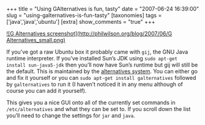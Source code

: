 +++
title = "Using GAlternatives is fun, tasty"
date = "2007-06-24 16:39:00"
slug = "using-galternatives-is-fun-tasty"
[taxonomies]
tags = ['java','java','ubuntu']
[extra]
show_comments = "true"
+++

[![G Alternatives screenshot](http://philwilson.org/blog/2007/06/G Alternatives_small.png)](<http://philwilson.org/blog/2007/06/G Alternatives.png>)

If you’ve got a raw Ubuntu box it probably came with `gij`, the GNU Java runtime interpreter. If you’ve installed Sun’s JDK using `sudo apt-get install sun-java5-jdk` then you’ll now have Sun’s runtime but gij will still be the default. This is maintained by the [alternatives system](http://www.die.net/doc/linux/man/man8/alternatives.8.html). You can either go and fix it yourself or you can `sudo apt-get install galternatives` followed by `galternatives` to run it (I haven’t noticed it in any menu although of course you can add it yourself).

This gives you a nice GUI onto all of the currently set commands in `/etc/alternatives` and what they can be set to. If you scroll down the list you’ll need to change the settings for `jar` and `java`.
